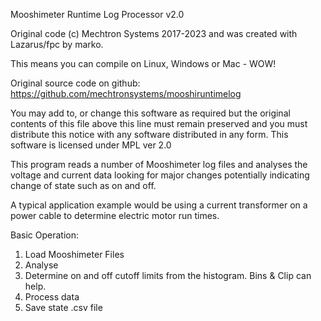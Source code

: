 Mooshimeter Runtime Log Processor v2.0

Original code (c) Mechtron Systems 2017-2023 and was created with Lazarus/fpc by marko.

This means you can compile on Linux, Windows or Mac - WOW!

Original source code on github: https://github.com/mechtronsystems/mooshiruntimelog

You may add to, or change this software as required but the original contents 
of this file above this line must remain preserved and you must distribute this 
notice with any software distributed in any form.  This software is licensed under MPL ver 2.0

This program reads a number of Mooshimeter log files and analyses the voltage and current
data looking for major changes potentially indicating change of state such as on and off.

A typical application example would be using a current transformer on a 
power cable to determine electric motor run times.

Basic Operation:
1. Load Mooshimeter Files
2. Analyse
3. Determine on and off cutoff limits from the histogram.  Bins & Clip can help.
4. Process data
5. Save state .csv file 



